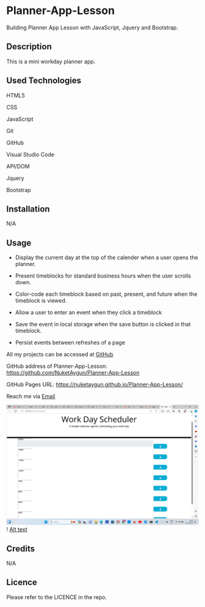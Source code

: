 # Planner-App-Lesson
Building Planner App Lesson with JavaScript, Jquery and Bootstrap.

## Description

This is a mini workday planner app.


## Used Technologies
HTML5

CSS

JavaScript

Git

GitHub

Visual Studio Code

API/DOM

Jquery

Bootstrap

## Installation

N/A

## Usage

* Display the current day at the top of the calender when a user opens the planner.
 
* Present timeblocks for standard business hours when the user scrolls down.
 
* Color-code each timeblock based on past, present, and future when the timeblock is viewed.
 
* Allow a user to enter an event when they click a timeblock

* Save the event in local storage when the save button is clicked in that timeblock.

* Persist events between refreshes of a page


All my projects can be accessed at [GitHub](https://github.com/NuketAygun)

GitHub address of  Planner-App-Lesson:
 https://github.com/NuketAygun/Planner-App-Lesson

GitHub Pages URL:
  https://nuketaygun.github.io/Planner-App-Lesson/




Reach me via [Email](mailto:nukumoonday@gmail.com)


![Alt text](<Screenshot 2023-12-13 000718.png>)!
[Alt text](<Screenshot 2023-12-20 132035.png>)




## Credits

N/A

## Licence

Please refer to the LICENCE in the repo.